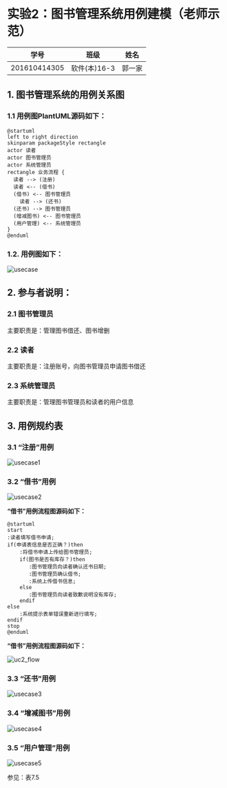 ﻿# 实验2：图书管理系统用例建模（老师示范）
|学号|班级|姓名|
|:-------:|:-------------: | :----------:|
|201610414305|软件(本)16-3|郭一家|

## 1. 图书管理系统的用例关系图

### 1.1 用例图PlantUML源码如下：

``` usecase
@startuml
left to right direction
skinparam packageStyle rectangle
actor 读者
actor 图书管理员
actor 系统管理员
rectangle 业务流程 {
  读者 --> (注册)
  读者 <-- (借书)
  (借书) <-- 图书管理员 
    读者 --> (还书)
  (还书) --> 图书管理员 
  (增减图书) <-- 图书管理员
  (用户管理) <-- 系统管理员
}
@enduml
```

### 1.2. 用例图如下：

![usecase](usecase.png)

## 2. 参与者说明：

###     2.1 图书管理员

主要职责是：管理图书借还、图书增删

###     2.2 读者

主要职责是：注册账号，向图书管理员申请图书借还

###     2.3 系统管理员
    
主要职责是：管理图书管理员和读者的用户信息

##     3. 用例规约表

###     3.1 “注册”用例

![usecase1](usecase1.PNG)

###     3.2 “借书”用例

![usecase2](usecase2.PNG)

**“借书”用例流程图源码如下：**
``` uc1_flow
@startuml
start
:读者填写借书申请;
if(申请表信息是否正确？)then
    :将借书申请上传给图书管理员;
    if(图书是否有库存？)then
       :图书管理员向读者确认还书日期;
       :图书管理员确认借书;
       :系统上传借书信息;
    else
       :图书管理员向读者致歉说明没有库存;
    endif
else
    :系统提示表单错误重新进行填写;
endif
stop
@enduml
```

**“借书”用例流程图源码如下：**

![uc2_flow](usecase2_flow.png)

###     3.3 “还书”用例

![usecase3](usecase3.PNG)

###     3.4 “增减图书”用例

![usecase4](usecase4.PNG)

###     3.5 “用户管理”用例

![usecase5](usecase5.PNG)

参见：表7.5
